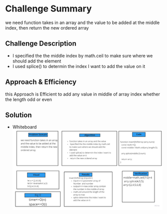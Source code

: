 # Challenge Summary
we need function takes in an array and the value to be added at the middle index, then return the new ordered array

## Challenge Description
* I specified the the middle index by math.ceil  to make sure where we should add the element 
* I used splice() to determin the index I want to add the value on it

## Approach & Efficiency
this Approach is Efficient to add any value in middle of array index whether the length odd or even
## Solution
* Whiteboard  ![check](../../assets/challeng2.jpg)